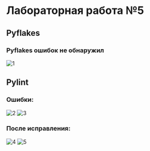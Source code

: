 # Лабораторная работа №5
## Pyflakes
### Pyflakes ошибок не обнаружил
![1]()
## Pylint
### Ошибки:
![2]()
![3]()
### После исправления:
![4]()
![5]()